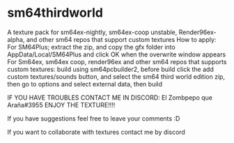 # sm64thirdworld
A texture pack for sm64ex-nightly, sm64ex-coop unstable, Render96ex-alpha, and other sm64 repos that support custom textures
How to apply:
For SM64Plus; extract the zip, and copy the gfx folder into AppData/Local/SM64Plus and click OK when the overwrite window appears
For Sm64ex, sm64ex coop, render96ex and other sm64 repos that supports custom textures:
build using sm64pcbuilder2, before build click the add custom textures/sounds button, and select the sm64 third world edition zip, then go to options and select external data, then build

IF YOU HAVE TROUBLES CONTACT ME IN DISCORD: El Zombpepo que Araña#3955
ENJOY THE TEXTURE!!!!

If you have suggestions feel free to leave your comments :D

If you want to collaborate with textures contact me by discord
